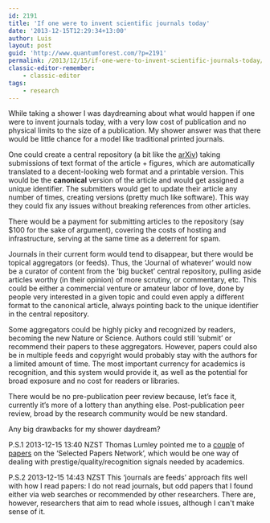 ```yaml
---
id: 2191
title: 'If one were to invent scientific journals today'
date: '2013-12-15T12:29:34+13:00'
author: Luis
layout: post
guid: 'http://www.quantumforest.com/?p=2191'
permalink: /2013/12/15/if-one-were-to-invent-scientific-journals-today/
classic-editor-remember:
    - classic-editor
tags:
    - research
---
```


While taking a shower I was daydreaming about what would happen if one were to invent journals today, with a very low cost of publication and no physical limits to the size of a publication. My shower answer was that there would be little chance for a model like traditional printed journals.

One could create a central repository (a bit like the [arXiv](http://arxiv.org/)) taking submissions of text format of the article + figures, which are automatically translated to a decent-looking web format and a printable version. This would be the **canonical** version of the article and would get assigned a unique identifier. The submitters would get to update their article any number of times, creating versions (pretty much like software). This way they could fix any issues without breaking references from other articles.

There would be a payment for submitting articles to the repository (say $100 for the sake of argument), covering the costs of hosting and infrastructure, serving at the same time as a deterrent for spam.

Journals in their current form would tend to disappear, but there would be topical aggregators (or feeds). Thus, the ‘Journal of whatever’ would now be a curator of content from the ‘big bucket’ central repository, pulling aside articles worthy (in their opinion) of more scrutiny, or commentary, etc. This could be either a commercial venture or amateur labor of love, done by people very interested in a given topic and could even apply a different format to the canonical article, always pointing back to the unique identifier in the central repository.

Some aggregators could be highly picky and recognized by readers, becoming the new Nature or Science. Authors could still ‘submit’ or recommend their papers to these aggregators. However, papers could also be in multiple feeds and copyright would probably stay with the authors for a limited amount of time. The most important currency for academics is recognition, and this system would provide it, as well as the potential for broad exposure and no cost for readers or libraries.

There would be no pre-publication peer review because, let’s face it, currently it’s more of a lottery than anything else. Post-publication peer review, broad by the research community would be new standard.

Any big drawbacks for my shower daydream?

P.S.1 2013-12-15 13:40 NZST Thomas Lumley pointed me to a [couple](http://gowers.wordpress.com/2013/06/16/the-selected-papers-network/) of [papers](http://johncarlosbaez.wordpress.com/2013/06/14/the-selected-papers-network-part-2/) on the ‘Selected Papers Network’, which would be one way of dealing with prestige/quality/recognition signals needed by academics.

P.S.2 2013-12-15 14:43 NZST This ‘journals are feeds’ approach fits well with how I read papers: I do not read journals, but odd papers that I found either via web searches or recommended by other researchers. There are, however, researchers that aim to read whole issues, although I can't make sense of it.
